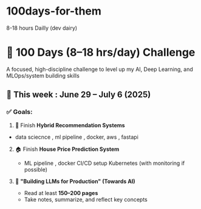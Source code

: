 # 100days-for-them
8-18 hours Dailly  (dev dairy) 

# 🚀 100 Days (8–18 hrs/day) Challenge

A focused, high-discipline challenge to level up my AI,  Deep Learning,  and MLOps/system building skills 


## 📅 This week : June 29 – July 6 (2025) 

### ✅ Goals:

1. 🔗 Finish  **Hybrid Recommendation Systems**
-   data sciecnce , ml pipeline , docker, aws , fastapi

2. 🏠 Finish  **House Price Prediction System**
   -  ML pipeline ,  docker  CI/CD setup  Kubernetes (with monitoring if possible)

3. 📖 **"Building LLMs for Production" (Towards AI)**
   - Read at least **150–200 pages**
   - Take notes, summarize, and reflect key concepts
